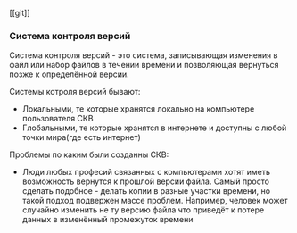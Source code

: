 [[git]]

### Система контроля версий

Система контроля версий - это система, записывающая изменения в файл или набор файлов в течении времени и позволяющая вернуться позже к определённой версии.

Системы котроля версий бывают:
- Локальными, те которые хранятся локально  на компьютере пользователя СКВ
- Глобальными, те которые хранятся в интернете и доступны с любой точки мира(где есть интернет)

Проблемы по каким были созданны СКВ:
- Люди любых професий связанных с компьютерами хотят иметь возможность вернутся к прошлой версии файла. Самый просто сделать подобное - делать копии в разные участки времени, но такой подход подвержен массе проблем. Например, человек может случайно изменить не ту версию файла что приведёт к потере данных в изменённый промежуток времени
